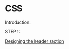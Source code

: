 # CSS

Introduction: 

STEP 1:

[Designing the header section](https://github.com/jeriljose/Reference/blob/gh-pages/CSS-Designing-header.md)
